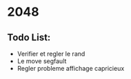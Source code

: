 # 2048

Todo List:
----------
- Verifier et regler le rand
- Le move segfault
- Regler probleme affichage capricieux
